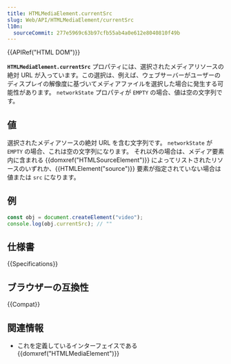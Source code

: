 ```yaml
---
title: HTMLMediaElement.currentSrc
slug: Web/API/HTMLMediaElement/currentSrc
l10n:
  sourceCommit: 277e5969c63b97cfb55ab4a0e612e8040810f49b
---
```


{{APIRef("HTML DOM")}}

**`HTMLMediaElement.currentSrc`** プロパティには、選択されたメディアリソースの絶対 URL が入っています。この選択は、例えば、ウェブサーバーがユーザーのディスプレイの解像度に基づいてメディアファイルを選択した場合に発生する可能性があります。 `networkState` プロパティが `EMPTY` の場合、値は空の文字列です。

## 値

選択されたメディアソースの絶対 URL を含む文字列です。 `networkState` が `EMPTY` の場合、これは空の文字列になります。 それ以外の場合は、メディア要素内に含まれる {{domxref("HTMLSourceElement")}} によってリストされたリソースのいずれか、{{HTMLElement("source")}} 要素が指定されていない場合は値または `src` になります。

## 例

```js
const obj = document.createElement("video");
console.log(obj.currentSrc); // ""
```

## 仕様書

{{Specifications}}

## ブラウザーの互換性

{{Compat}}

## 関連情報

- これを定義しているインターフェイスである {{domxref("HTMLMediaElement")}}
